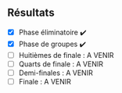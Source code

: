 ## Résultats 

- [X] Phase éliminatoire ✔️
- [X] Phase de groupes ✔️
- [ ] Huitièmes de finale : A VENIR
- [ ] Quarts de finale : A VENIR
- [ ] Demi-finales : A VENIR
- [ ] Finale : A VENIR
